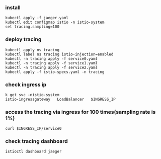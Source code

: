### install
```
kubectl apply -f jaeger.yaml
kubectl edit configmap istio -n istio-system
set tracing.sampling=100
```
### deploy tracing
```
kubectl apply ns tracing
kubectl label ns tracing istio-injection=enabled
kubectl -n tracing apply -f service0.yaml
kubectl -n tracing apply -f service1.yaml
kubectl -n tracing apply -f service2.yaml 
kubectl apply -f istio-specs.yaml -n tracing
```
### check ingress ip
```
k get svc -nistio-system
istio-ingressgateway   LoadBalancer   $INGRESS_IP
```
### access the tracing via ingress for 100 times(sampling rate is 1%)
```
curl $INGRESS_IP/service0
```
### check tracing dashboard
```
istioctl dashboard jaeger
```
